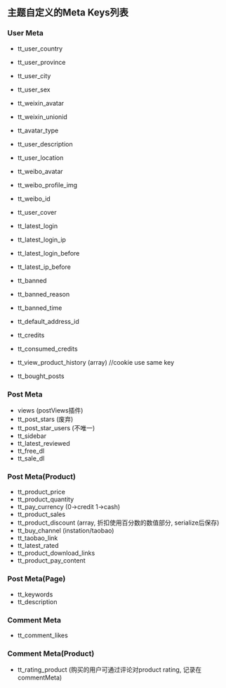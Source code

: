 ## 主题自定义的Meta Keys列表

### User Meta

* tt_user_country
* tt_user_province
* tt_user_city
* tt_user_sex
* tt_weixin_avatar
* tt_weixin_unionid
* tt_avatar_type
* tt_user_description
* tt_user_location
* tt_weibo_avatar
* tt_weibo_profile_img
* tt_weibo_id
* tt_user_cover
* tt_latest_login
* tt_latest_login_ip
* tt_latest_login_before
* tt_latest_ip_before
* tt_banned
* tt_banned_reason
* tt_banned_time
* tt_default_address_id

* tt_credits
* tt_consumed_credits

* tt_view_product_history (array<product id>) //cookie use same key

* tt_bought_posts

### Post Meta
* views (postViews插件)
* tt_post_stars (废弃)
* tt_post_star_users (不唯一)
* tt_sidebar
* tt_latest_reviewed
* tt_free_dl
* tt_sale_dl


### Post Meta(Product)
* tt_product_price
* tt_product_quantity
* tt_pay_currency (0->credit 1->cash)
* tt_product_sales
* tt_product_discount (array, 折扣使用百分数的数值部分, serialize后保存)
* tt_buy_channel (instation/taobao)
* tt_taobao_link
* tt_latest_rated
* tt_product_download_links
* tt_product_pay_content

### Post Meta(Page)
* tt_keywords
* tt_description


### Comment Meta
* tt_comment_likes

### Comment Meta(Product)
* tt_rating_product (购买的用户可通过评论对product rating, 记录在commentMeta)